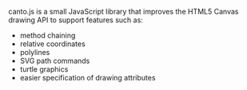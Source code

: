 canto.js is a small JavaScript library that improves the HTML5 Canvas drawing API to support features such as:

  * method chaining
  * relative coordinates
  * polylines
  * SVG path commands
  * turtle graphics
  * easier specification of drawing attributes